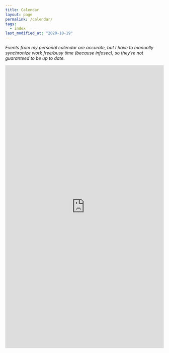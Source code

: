 ```yaml
---
title: Calendar
layout: page
permalink: /calendar/
tags:
  - index
last_modified_at: "2020-10-19"
---
```


_Events from my personal calendar are accurate, but I have to manually synchronize work free/busy time (because infosec), so they're not guaranteed to be up to date._

<iframe src="https://calendar.google.com/calendar/embed?height=900&amp;wkst=2&amp;bgcolor=%23ffffff&amp;ctz=America%2FDenver&amp;src=YXJ0aHVybHpAZ21haWwuY29t&amp;src=ajI3dXVpdWY4cTRzdGtpYjM2dWE1b3N1cWNAZ3JvdXAuY2FsZW5kYXIuZ29vZ2xlLmNvbQ&amp;color=%233F51B5&amp;showTitle=0&amp;showPrint=0&amp;showCalendars=0&amp;mode=WEEK" style="border-width:0" width="100%" height="900" frameborder="0" scrolling="no"></iframe>
